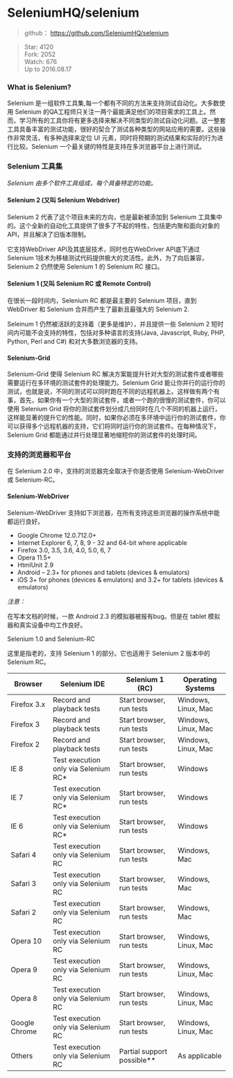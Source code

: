 # SeleniumHQ/selenium
> github： https://github.com/SeleniumHQ/selenium

> Star: 4120  
> Fork: 2052   
> Watch: 676    
> Up to 2016.08.17  

### What is Selenium?

Selenium 是一组软件工具集,每一个都有不同的方法来支持测试自动化。大多数使用 Selenium 的QA工程师只关注一两个最能满足他们的项目需求的工具上。然而，学习所有的工具你将有更多选择来解决不同类型的测试自动化问题。这一整套工具具备丰富的测试功能，很好的契合了测试各种类型的网站应用的需要。这些操作非常灵活，有多种选择来定位 UI 元素，同时将预期的测试结果和实际的行为进行比较。Selenium 一个最关键的特性是支持在多浏览器平台上进行测试。

### Selenium 工具集  

*Selenium 由多个软件工具组成，每个具备特定的功能。*

#### Selenium 2 (又叫 Selenium Webdriver)

Selenium 2 代表了这个项目未来的方向，也是最新被添加到 Selenium 工具集中的。这个全新的自动化工具提供了很多了不起的特性，包括更内聚和面向对象的 API，并且解决了旧版本限制。

它支持WebDriver API及其底层技术，同时也在WebDriver API底下通过Selenium 1技术为移植测试代码提供极大的灵活性。此外，为了向后兼容，Selenium 2 仍然使用 Selenium 1 的 Selenium RC 接口。

#### Selenium 1 (又叫 Selenium RC 或 Remote Control)

在很长一段时间内，Selenium RC 都是最主要的 Selenium 项目，直到 WebDriver 和 Selenium 合并而产生了最新且最强大的 Selenium 2.

Seleinum 1 仍然被活跃的支持着（更多是维护），并且提供一些 Selenium 2 短时间内可能不会支持的特性，包括对多种语言的支持(Java, Javascript, Ruby, PHP, Python, Perl and C#) 和对大多数浏览器的支持。 

#### Selenium-Grid   

Selenium-Grid 使得 Selenium RC 解决方案能提升针对大型的测试套件或者哪些需要运行在多环境的测试套件的处理能力。Selenium Grid 能让你并行的运行你的测试，也就是说，不同的测试可以同时跑在不同的远程机器上。这样做有两个有事，首先，如果你有一个大型的测试套件，或者一个跑的很慢的测试套件，你可以使用 Selenium Grid 将你的测试套件划分成几份同时在几个不同的机器上运行，这样能显著的提升它的性能。同时，如果你必须在多环境中运行你的测试套件，你可以获得多个远程机器的支持，它们将同时运行你的测试套件。在每种情况下，Selenium Grid 都能通过并行处理显著地缩短你的测试套件的处理时间。

### 支持的浏览器和平台

在 Selenium 2.0 中，支持的浏览器完全取决于你是否使用 Selenium-WebDriver 或 Selenium-RC。

#### Selenium-WebDriver

Selenium-WebDriver 支持如下浏览器，在所有支持这些浏览器的操作系统中能都运行良好。

* Google Chrome 12.0.712.0+
* Internet Explorer 6, 7, 8, 9 - 32 and 64-bit where applicable
* Firefox 3.0, 3.5, 3.6, 4.0, 5.0, 6, 7
* Opera 11.5+
* HtmlUnit 2.9
* Android – 2.3+ for phones and tablets (devices & emulators)
* iOS 3+ for phones (devices & emulators) and 3.2+ for tablets (devices & emulators)    

*注意：*

在写本文档的时候，一款 Android 2.3 的模拟器被报有bug。但是在 tablet 模拟器和真实设备中均工作良好。

Selenium 1.0 and Selenium-RC

这里是指老的，支持 Selenium 1 的部分。它也适用于 Selenium 2 版本中的 Selenium RC。

|Browser|Selenium IDE|Selenium 1 (RC)|Operating Systems|
|---|---|---|---|
|Firefox 3.x|Record and playback tests|Start browser, run tests|Windows, Linux, Mac|
|Firefox 3|Record and playback tests|Start browser, run tests|Windows, Linux, Mac|
|Firefox 2|Record and playback tests|Start browser, run tests|Windows, Linux, Mac|
|IE 8|Test execution only via Selenium RC*|Start browser, run tests|Windows|
|IE 7|Test execution only via Selenium RC*|Start browser, run tests|Windows|
|IE 6  |  Test execution only via Selenium RC*  |  Start browser, run tests |   Windows|
|Safari 4  |  Test execution only via Selenium RC| Start browser, run tests|    Windows, Mac|
|Safari 3  |  Test execution only via Selenium RC |Start browser, run tests|    Windows, Mac|
|Safari 2  |  Test execution only via Selenium RC | Start browser, run tests |   Windows, Mac|
|Opera 10  |  Test execution only via Selenium RC | Start browser, run tests  |  Windows, Linux, Mac|
|Opera 9 |Test execution only via Selenium RC| Start browser, run tests|    Windows, Linux, Mac|
|Opera 8| Test execution only via Selenium RC| Start browser, run tests|    Windows, Linux, Mac|
|Google Chrome |  Test execution only via Selenium RC| Start browser, run tests  |  Windows, Linux, Mac|
|Others | Test execution only via Selenium RC| Partial support possible** | As applicable|